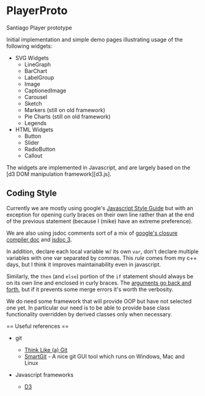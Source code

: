 PlayerProto
===========

Santiago Player prototype

Initial implementation and simple demo pages illustrating usage of the following widgets:

* SVG Widgets
  * LineGraph
  * BarChart
  * LabelGroup
  * Image
  * CaptionedImage
  * Carousel
  * Sketch
  * Markers (still on old framework)
  * Pie Charts (still on old framework)
  * Legends
* HTML Widgets
  * Button
  * Slider
  * RadioButton
  * Callout

The widgets are implemented in Javascript, and are largely based on the [d3 DOM manipulation framework][d3.js].

## Coding Style ##
Currently we are mostly using google's [Javascript Style Guide][styleguide]
but with an exception for opening curly braces on their own line rather than at the end
of the previous statement (because I (mike) have an extreme preference).

We are also using jsdoc comments sort of a mix of [google's closure compiler doc][goog-jsdoc] and [jsdoc 3][].

In addition, declare each local variable w/ its own `var`, don't declare multiple variables with one
var separated by commas. This *rule* comes from my c++ days, but I think it improves maintainability
even in javascript.

Similarly, the `then` (and `else`) portion of the `if` statement should always be on its own line
and enclosed in curly braces. The [arguments go back and forth][if-braces], but if it prevents
some merge errors it's worth the verbosity.

We do need some framework that will provide OOP but have not selected one yet. In particular our need is to be able to 
provide base class functionality overridden by derived classes only when necessary.

== Useful references ==

* git
  * [Think Like (a) Git](http://think-like-a-git.net/)
  * [SmartGit][] - A nice git GUI tool which runs on Windows, Mac and Linux

* Javascript frameworks
  * [D3][]  
  
[styleguide]: http://google-styleguide.googlecode.com/svn/trunk/javascriptguide.xml
[goog-jsdoc]: https://developers.google.com/closure/compiler/docs/js-for-compiler
[jsdoc 3]: http://usejsdoc.org/index.html
[if-braces]: http://programmers.stackexchange.com/questions/16528/single-statement-if-block-braces-or-no
[SmartGit]: http://www.syntevo.com/smartgithg/index.html
[D3]: https://github.com/mbostock/d3/wiki/API-Reference
